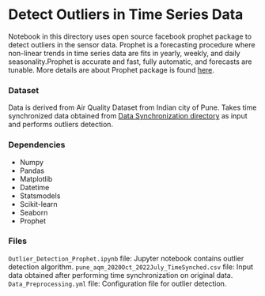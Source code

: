 # Detect Outliers in Time Series Data

Notebook in this directory uses open source facebook prophet package to detect outliers in the sensor data. Prophet is a forecasting procedure where non-linear trends in time series data are fits in yearly, weekly, and daily seasonality.Prophet is accurate and fast, fully automatic, and forecasts are tunable. More details are about Prophet package is found [here](https://github.com/facebook/prophet).

### Dataset
Data is derived from Air Quality Dataset from Indian city of Pune. Takes time synchronized data obtained from [Data Synchronization directory](https://github.com/Chetan5276/Analytics-Air-Quality-Interpolation/tree/main/Data-Synchronization) as input and performs outliers detection.

### Dependencies
- Numpy
- Pandas
- Matplotlib
- Datetime
- Statsmodels
- Scikit-learn
- Seaborn
- Prophet

### Files
`Outlier_Detection_Prophet.ipynb` file: Jupyter notebook contains outlier detection algorithm.
`pune_aqm_2020Oct_2022July_TimeSynched.csv` file: Input data obtained after performing time synchronization on original data.
`Data_Preprocessing.yml` file: Configuration file for outlier detection.
